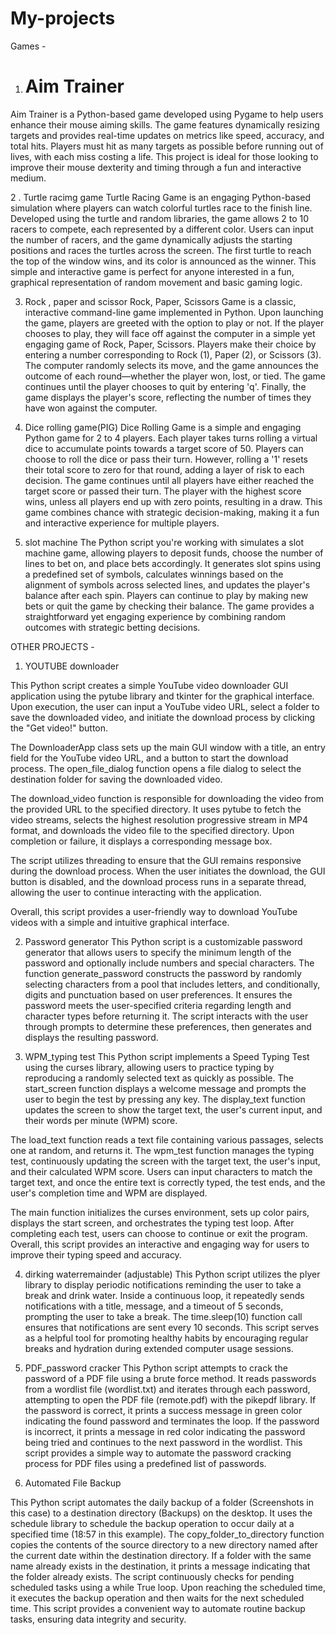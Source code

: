 # My-projects
Games - 
1. # Aim Trainer

Aim Trainer is a Python-based game developed using Pygame to help users enhance their mouse aiming skills. The game features dynamically resizing targets and provides real-time updates on metrics like speed, accuracy, and total hits. Players must hit as many targets as possible before running out of lives, with each miss costing a life. This project is ideal for those looking to improve their mouse dexterity and timing through a fun and interactive medium.

2 . Turtle racimg game
Turtle Racing Game is an engaging Python-based simulation where players can watch colorful turtles race to the finish line. Developed using the turtle and random libraries, the game allows 2 to 10 racers to compete, each represented by a different color. Users can input the number of racers, and the game dynamically adjusts the starting positions and races the turtles across the screen. The first turtle to reach the top of the window wins, and its color is announced as the winner. This simple and interactive game is perfect for anyone interested in a fun, graphical representation of random movement and basic gaming logic.

3. Rock , paper and scissor
Rock, Paper, Scissors Game is a classic, interactive command-line game implemented in Python. Upon launching the game, players are greeted with the option to play or not. If the player chooses to play, they will face off against the computer in a simple yet engaging game of Rock, Paper, Scissors. Players make their choice by entering a number corresponding to Rock (1), Paper (2), or Scissors (3). The computer randomly selects its move, and the game announces the outcome of each round—whether the player won, lost, or tied. The game continues until the player chooses to quit by entering 'q'. Finally, the game displays the player's score, reflecting the number of times they have won against the computer.

4. Dice rolling game(PIG)
Dice Rolling Game is a simple and engaging Python game for 2 to 4 players. Each player takes turns rolling a virtual dice to accumulate points towards a target score of 50. Players can choose to roll the dice or pass their turn. However, rolling a '1' resets their total score to zero for that round, adding a layer of risk to each decision. The game continues until all players have either reached the target score or passed their turn. The player with the highest score wins, unless all players end up with zero points, resulting in a draw. This game combines chance with strategic decision-making, making it a fun and interactive experience for multiple players.

5. slot machine
The Python script you're working with simulates a slot machine game, allowing players to deposit funds, choose the number of lines to bet on, and place bets accordingly. It generates slot spins using a predefined set of symbols, calculates winnings based on the alignment of symbols across selected lines, and updates the player's balance after each spin. Players can continue to play by making new bets or quit the game by checking their balance. The game provides a straightforward yet engaging experience by combining random outcomes with strategic betting decisions.


OTHER PROJECTS -
1. YOUTUBE downloader

This Python script creates a simple YouTube video downloader GUI application using the pytube library and tkinter for the graphical interface. Upon execution, the user can input a YouTube video URL, select a folder to save the downloaded video, and initiate the download process by clicking the "Get video!" button.

The DownloaderApp class sets up the main GUI window with a title, an entry field for the YouTube video URL, and a button to start the download process. The open_file_dialog function opens a file dialog to select the destination folder for saving the downloaded video.

The download_video function is responsible for downloading the video from the provided URL to the specified directory. It uses pytube to fetch the video streams, selects the highest resolution progressive stream in MP4 format, and downloads the video file to the specified directory. Upon completion or failure, it displays a corresponding message box.

The script utilizes threading to ensure that the GUI remains responsive during the download process. When the user initiates the download, the GUI button is disabled, and the download process runs in a separate thread, allowing the user to continue interacting with the application.

Overall, this script provides a user-friendly way to download YouTube videos with a simple and intuitive graphical interface.

2. Password generator
This Python script is a customizable password generator that allows users to specify the minimum length of the password and optionally include numbers and special characters. The function generate_password constructs the password by randomly selecting characters from a pool that includes letters, and conditionally, digits and punctuation based on user preferences. It ensures the password meets the user-specified criteria regarding length and character types before returning it. The script interacts with the user through prompts to determine these preferences, then generates and displays the resulting password.

3. WPM_typing test
This Python script implements a Speed Typing Test using the curses library, allowing users to practice typing by reproducing a randomly selected text as quickly as possible. The start_screen function displays a welcome message and prompts the user to begin the test by pressing any key. The display_text function updates the screen to show the target text, the user's current input, and their words per minute (WPM) score.

The load_text function reads a text file containing various passages, selects one at random, and returns it. The wpm_test function manages the typing test, continuously updating the screen with the target text, the user's input, and their calculated WPM score. Users can input characters to match the target text, and once the entire text is correctly typed, the test ends, and the user's completion time and WPM are displayed.

The main function initializes the curses environment, sets up color pairs, displays the start screen, and orchestrates the typing test loop. After completing each test, users can choose to continue or exit the program. Overall, this script provides an interactive and engaging way for users to improve their typing speed and accuracy.

4. dirking waterremainder (adjustable)
This Python script utilizes the plyer library to display periodic notifications reminding the user to take a break and drink water. Inside a continuous loop, it repeatedly sends notifications with a title, message, and a timeout of 5 seconds, prompting the user to take a break. The time.sleep(10) function call ensures that notifications are sent every 10 seconds. This script serves as a helpful tool for promoting healthy habits by encouraging regular breaks and hydration during extended computer usage sessions.

5. PDF_password cracker
This Python script attempts to crack the password of a PDF file using a brute force method. It reads passwords from a wordlist file (wordlist.txt) and iterates through each password, attempting to open the PDF file (remote.pdf) with the pikepdf library. If the password is correct, it prints a success message in green color indicating the found password and terminates the loop. If the password is incorrect, it prints a message in red color indicating the password being tried and continues to the next password in the wordlist. This script provides a simple way to automate the password cracking process for PDF files using a predefined list of passwords.

6. Automated File Backup

This Python script automates the daily backup of a folder (Screenshots in this case) to a destination directory (Backups) on the desktop. It uses the schedule library to schedule the backup operation to occur daily at a specified time (18:57 in this example).
The copy_folder_to_directory function copies the contents of the source directory to a new directory named after the current date within the destination directory. If a folder with the same name already exists in the destination, it prints a message indicating that the folder already exists.
The script continuously checks for pending scheduled tasks using a while True loop. Upon reaching the scheduled time, it executes the backup operation and then waits for the next scheduled time. This script provides a convenient way to automate routine backup tasks, ensuring data integrity and security.
